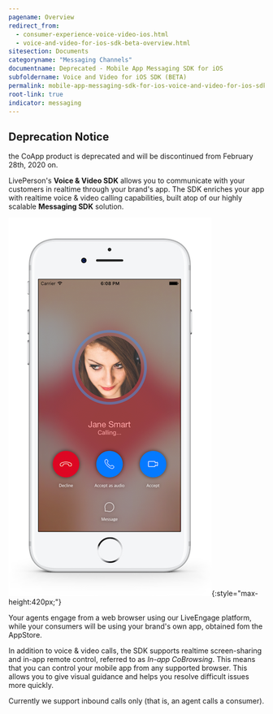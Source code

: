 ```yaml
---
pagename: Overview
redirect_from:
  - consumer-experience-voice-video-ios.html
  - voice-and-video-for-ios-sdk-beta-overview.html
sitesection: Documents
categoryname: "Messaging Channels"
documentname: Deprecated - Mobile App Messaging SDK for iOS
subfoldername: Voice and Video for iOS SDK (BETA)
permalink: mobile-app-messaging-sdk-for-ios-voice-and-video-for-ios-sdk-beta-overview.html
root-link: true
indicator: messaging
---
```


<div class="important">
<h2>Deprecation Notice</h2>

the CoApp product is deprecated and will be discontinued from February 28th, 2020 on.
</div>

LivePerson's **Voice & Video SDK** allows you to communicate with your customers in realtime through your brand's app. The SDK enriches your app with realtime voice & video calling capabilities, built atop of our highly scalable **Messaging SDK** solution.

![Introduction](img/iphone_001.png){:style="max-height:420px;"}

Your agents engage from a web browser using our LiveEngage platform, while your consumers will be using your brand's own app, obtained fom the AppStore.

In addition to voice & video calls, the SDK supports realtime screen-sharing and in-app remote control, referred to as _In-app CoBrowsing_. This means that you can control your mobile app from any supported browser. This allows you to give visual guidance and helps you resolve difficult issues more quickly.

Currently we support inbound calls only (that is, an agent calls a consumer).
